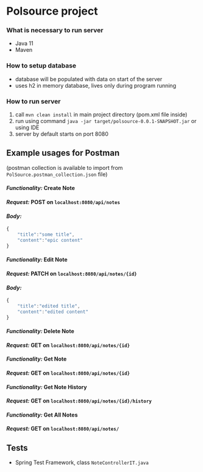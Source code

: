 # Polsource project

### What is necessary to run server
- Java 11
- Maven

### How to setup database
- database will be populated with data on start of the server
- uses h2 in memory database, lives only during program running

### How to run server
1. call ```mvn clean install``` in main project directory (pom.xml file inside)
2. run using command ```java -jar target/polsource-0.0.1-SNAPSHOT.jar``` or using IDE
3. server by default starts on port 8080

## Example usages for Postman
(postman collection is available to import from `PolSource.postman_collection.json` file)
#### _Functionality:_ Create Note
#### _Request:_ POST on `localhost:8080/api/notes`
#### _Body:_
```javascript
{
    "title":"some title",
    "content":"epic content"
}
```
#### _Functionality:_  Edit Note
#### _Request:_ PATCH on `localhost:8080/api/notes/{id}`
#### _Body:_
```javascript
{
    "title":"edited title",
    "content":"edited content"
}
```
#### _Functionality:_ Delete Note
#### _Request:_ GET on `localhost:8080/api/notes/{id}`

#### _Functionality:_ Get Note
#### _Request:_ GET on `localhost:8080/api/notes/{id}`

#### _Functionality:_ Get Note History
#### _Request:_ GET on `localhost:8080/api/notes/{id}/history`

#### _Functionality:_ Get All Notes
#### _Request:_ GET on `localhost:8080/api/notes/`

## Tests
* Spring Test Framework, class ```NoteControllerIT.java```
